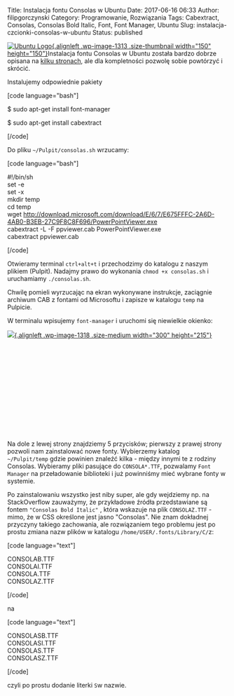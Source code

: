 Title: Instalacja fontu Consolas w Ubuntu
Date: 2017-06-16 06:33
Author: filipgorczynski
Category: Programowanie, Rozwiązania
Tags: Cabextract, Consolas, Consolas Bold Italic, Font, Font Manager, Ubuntu
Slug: instalacja-czcionki-consolas-w-ubuntu
Status: published

[![Ubuntu Logo](https://filipgorczynski.files.wordpress.com/2017/06/ubuntulogo.png?w=150){.alignleft .wp-image-1313 .size-thumbnail width="150" height="150"}](https://filipgorczynski.files.wordpress.com/2017/06/ubuntulogo.png)Instalacja fontu Consolas w Ubuntu została bardzo dobrze opisana na [kilku stronach](https://goo.gl/G5i0Yg), ale dla kompletności pozwolę sobie powtórzyć i skrócić.

Instalujemy odpowiednie pakiety

\[code language="bash"\]

\$ sudo apt-get install font-manager

\$ sudo apt-get install cabextract

\[/code\]

Do pliku `~/Pulpit/consolas.sh` wrzucamy:

\[code language="bash"\]

\#!/bin/sh  
set -e  
set -x  
mkdir temp  
cd temp  
wget http://download.microsoft.com/download/E/6/7/E675FFFC-2A6D-4AB0-B3EB-27C9F8C8F696/PowerPointViewer.exe  
cabextract -L -F ppviewer.cab PowerPointViewer.exe  
cabextract ppviewer.cab

\[/code\]

Otwieramy terminal `ctrl+alt+t` i przechodzimy do katalogu z naszym plikiem (Pulpit). Nadajmy prawo do wykonania `chmod +x consolas.sh` i uruchamiamy `./consolas.sh`.

Chwilę pomieli wyrzucając na ekran wykonywane instrukcje, zaciągnie archiwum CAB z fontami od Microsoftu i zapisze w katalogu `temp` na Pulpicie.

W terminalu wpisujemy `font-manager` i uruchomi się niewielkie okienko:

[![](https://filipgorczynski.files.wordpress.com/2017/06/zrzut-ekranu-z-2017-06-15-15-44-49.png?w=300){.alignleft .wp-image-1318 .size-medium width="300" height="215"}](https://filipgorczynski.files.wordpress.com/2017/06/zrzut-ekranu-z-2017-06-15-15-44-49.png)

 

 

 

 

 

 

 

Na dole z lewej strony znajdziemy 5 przycisków; pierwszy z prawej strony pozwoli nam zainstalować nowe fonty. Wybierzemy katalog `~/Pulpit/temp` gdzie powinien znaleźć kilka - między innymi te z rodziny Consolas. Wybieramy pliki pasujące do `CONSOLA*.TTF`, pozwalamy `Font Manager` na przeładowanie biblioteki i już powinniśmy mieć wybrane fonty w systemie.

Po zainstalowaniu wszystko jest niby super, ale gdy wejdziemy np. na StackOverflow zauważymy, że przykładowe źródła przedstawiane są fontem `"Consolas Bold Italic"` , która wskazuje na plik `CONSOLAZ.TTF` - mimo, że w CSS określone jest jasno "Consolas". Nie znam dokładnej przyczyny takiego zachowania, ale rozwiązaniem tego problemu jest po prostu zmiana nazw plików w katalogu `/home/USER/.fonts/Library/C/`z:

\[code language="text"\]

CONSOLAB.TTF  
CONSOLAI.TTF  
CONSOLA.TTF  
CONSOLAZ.TTF

\[/code\]

na

\[code language="text"\]

CONSOLASB.TTF  
CONSOLASI.TTF  
CONSOLAS.TTF  
CONSOLASZ.TTF

\[/code\]

czyli po prostu dodanie literki `S`w nazwie.
